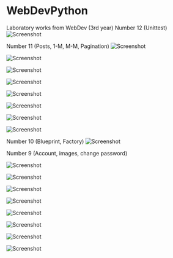 # WebDevPython
Laboratory works from WebDev (3rd year)
Number 12 (Unittest)
![Screenshot](./lab12/screenshots/lab12_img_2.png)

Number 11 (Posts, 1-M, M-M, Pagination)
![Screenshot](./lab11/screenshots/lab11_img_13.png)

![Screenshot](./lab11/screenshots/lab11_img_15.png)

![Screenshot](./lab11/screenshots/lab11_img_2.png)

![Screenshot](./lab11/screenshots/lab11_img_3.png)

![Screenshot](./lab11/screenshots/lab11_img_4.png)

![Screenshot](./lab11/screenshots/lab11_img_7.png)

![Screenshot](./lab11/screenshots/lab11_img_11.png)

![Screenshot](./lab11/screenshots/lab11_img_12.png)

Number 10 (Blueprint, Factory)
![Screenshot](./lab10/screenshots/lab10_img_1.png)

Number 9 (Account, images, change password)

![Screenshot](./lab9/screenshots/lab9_img_1.png)

![Screenshot](./lab9/screenshots/lab9_img_2.png)

![Screenshot](./lab9/screenshots/lab9_img_3.png)

![Screenshot](./lab9/screenshots/lab9_img_4.png)

![Screenshot](./lab9/screenshots/lab9_img_5.png)

![Screenshot](./lab9/screenshots/lab9_img_6.png)

![Screenshot](./lab9/screenshots/lab9_img_7.png)

![Screenshot](./lab9/screenshots/lab9_img_8.png)
